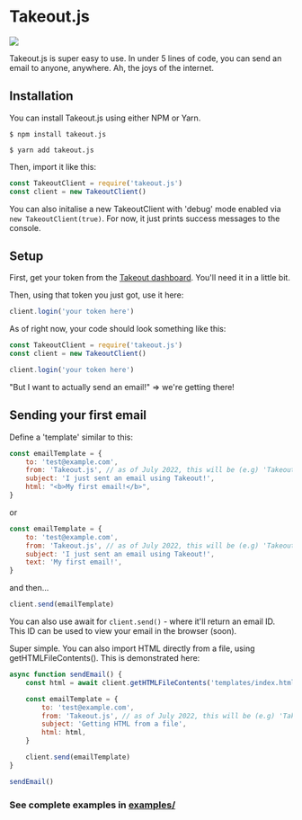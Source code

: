 # Takeout.js 
<img src="https://img.shields.io/npm/v/takeout.js?style=for-the-badge" />

Takeout.js is super easy to use. In under 5 lines of code, you can send an email to anyone, anywhere. Ah, the joys of the internet. 

## Installation 
You can install Takeout.js using either NPM or Yarn. 
```shell
$ npm install takeout.js
```
```shell
$ yarn add takeout.js
```

Then, import it like this:
```js
const TakeoutClient = require('takeout.js')
const client = new TakeoutClient()
```

You can also initalise a new TakeoutClient with 'debug' mode enabled via `new TakeoutClient(true)`. For now, it just prints success messages to the console. 

## Setup
First, get your token from the [Takeout dashboard](https://takeout.bysourfruit.com/dashboard). You'll need it in a little bit.

Then, using that token you just got, use it here: 
```js
client.login('your token here')
```

As of right now, your code should look something like this:
```js
const TakeoutClient = require('takeout.js')
const client = new TakeoutClient()

client.login('your token here')
```

"But I want to actually send an email!" => we're getting there!  

## Sending your first email

Define a 'template' similar to this: 
```js
const emailTemplate = {
    to: 'test@example.com',
    from: 'Takeout.js', // as of July 2022, this will be (e.g) 'Takeout.js via Takeout' 
    subject: 'I just sent an email using Takeout!',
    html: "<b>My first email!</b>",
}
```
or
```js
const emailTemplate = {
    to: 'test@example.com',
    from: 'Takeout.js', // as of July 2022, this will be (e.g) 'Takeout.js via Takeout' 
    subject: 'I just sent an email using Takeout!',
    text: 'My first email!',
}
```
and then... 
```js
client.send(emailTemplate)
```
You can also use await for `client.send()` - where it'll return an email ID. This ID can be used to view your email in the browser (soon).

Super simple. You can also import HTML directly from a file, using getHTMLFileContents(). 
This is demonstrated here: 
```js
async function sendEmail() {
    const html = await client.getHTMLFileContents('templates/index.html')

    const emailTemplate = {
        to: 'test@example.com',
        from: 'Takeout.js', // as of July 2022, this will be (e.g) 'Takeout.js via Takeout' 
        subject: 'Getting HTML from a file',
        html: html, 
    }

    client.send(emailTemplate)
}

sendEmail()
```

### See complete examples in [examples/](https://github.com/s0urfruit/takeout.js/tree/main/examples)
